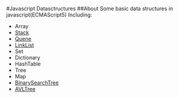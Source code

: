 #Javascript Datasctructures
##About
Some basic data structures in javascript(ECMAScript5)
Including:

* Array
* [Stack](https://github.com/KristenXu/JavascriptDatastructures/blob/master/Stack.js)
* [Quene](https://github.com/KristenXu/JavascriptDatastructures/blob/master/Queue.js)
* [LinkList](https://github.com/KristenXu/JavascriptDatastructures/blob/master/LinkList.js)
* Set
* Dictionary
* HashTable
* Tree
* Map
* [BinarySearchTree](https://github.com/KristenXu/JavascriptDatastructures/blob/master/BinarySearchTree.js)
* [AVLTree](https://github.com/KristenXu/JavascriptDatastructures/blob/master/AVLTree.js)
